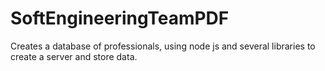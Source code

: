 # SoftEngineeringTeamPDF
Creates a database of professionals, using node js and several libraries to create a server  and store data.

